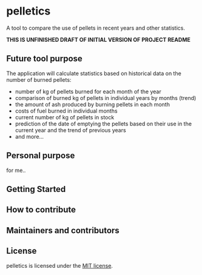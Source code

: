 # pelletics
A tool to compare the use of pellets in recent years and other statistics.

**THIS IS UNFINISHED DRAFT OF INITIAL VERSION OF PROJECT README**

## Future tool purpose
The application will calculate statistics based on historical data on the number of burned pellets:
- number of kg of pellets burned for each month of the year
- comparison of burned kg of pellets in individual years by months (trend)
- the amount of ash produced by burning pellets in each month
- costs of fuel burned in individual months
- current number of kg of pellets in stock
- prediction of the date of emptying the pellets based on their use in the current year and the trend of previous years
- and more...

## Personal purpose
for me..

## Getting Started

## How to contribute

## Maintainers and contributors

## License
pelletics is licensed under the [MIT license](LICENSE).
